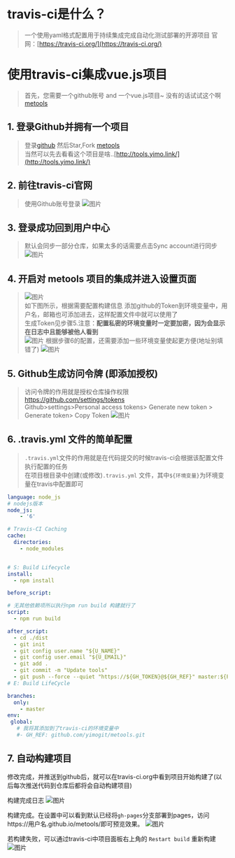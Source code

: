 
# travis-ci是什么？
> 一个使用yaml格式配置用于持续集成完成自动化测试部署的开源项目
> 官网：[https://travis-ci.org/](https://travis-ci.org/)

# 使用travis-ci集成vue.js项目
> 首先，您需要一个github账号 and 一个vue.js项目~ 没有的话试试这个啊[metools](https://github.com/yimogit/metools)

## 1. 登录Github并拥有一个项目
> 登录[github](https://github.com/) 然后Star,Fork [metools](https://github.com/yimogit/metools)   
> 当然可以先去看看这个项目是啥..[http://tools.yimo.link/](http://tools.yimo.link/)

## 2. 前往travis-ci官网
> 使用Github账号登录
![图片](https://dn-coding-net-production-pp.qbox.me/add807a1-5617-4df6-ba0d-a63568bbffd6.png)

## 3. 登录成功回到用户中心
> 默认会同步一部分仓库，如果太多的话需要点击Sync account进行同步
> ![图片](https://dn-coding-net-production-pp.qbox.me/155adb08-745f-4937-ad64-15eae01ef7e3.png) 

## 4. 开启对 metools 项目的集成并进入设置页面  
> ![图片](https://dn-coding-net-production-pp.qbox.me/2e93e40d-35fb-44fe-a62e-0a96e258dcc2.png)     
> 如下图所示，根据需要配置构建信息
> 添加github的Token到环境变量中，用户名，邮箱也可添加进去，这样配置文件中就可以使用了    
> 生成Token见步骤5.注意：**配置私密的环境变量时一定要加密，因为会显示在日志中且能够被他人看到**       
> ![图片](https://dn-coding-net-production-pp.qbox.me/88ec5462-f9ff-499e-876d-38130df95840.png)
> 根据步骤6的配置，还需要添加一些环境变量使起更方便(地址别填错了)
![图片](https://dn-coding-net-production-pp.qbox.me/eb84e86d-0119-49f4-b7b8-3f9a61995cb3.png)

## 5. Github生成访问令牌 (即添加授权)  
> 访问令牌的作用就是授权仓库操作权限 https://github.com/settings/tokens    
> Github>settings>Personal access tokens> Generate new token > Generate token> Copy Token 
> ![图片](https://dn-coding-net-production-pp.qbox.me/05e1958b-cf92-46a5-897d-b5a276905cf6.png) 



## 6. .travis.yml 文件的简单配置
> `.travis.yml`文件的作用就是在代码提交的时候travis-ci会根据该配置文件执行配置的任务  
> 在项目根目录中创建(或修改)`.travis.yml` 文件，其中`${环境变量}`为环境变量在travis中配置即可
``` yml
language: node_js
# nodejs版本
node_js: 
    - '6'

# Travis-CI Caching
cache:
  directories:
    - node_modules


# S: Build Lifecycle
install:
  - npm install

before_script:

# 无其他依赖项所以执行npm run build 构建就行了
script:
  - npm run build

after_script:
  - cd ./dist
  - git init
  - git config user.name "${U_NAME}"
  - git config user.email "${U_EMAIL}"
  - git add .
  - git commit -m "Update tools"
  - git push --force --quiet "https://${GH_TOKEN}@${GH_REF}" master:${P_BRANCH}
# E: Build LifeCycle

branches:
  only:
    - master
env:
 global:
   # 我将其添加到了travis-ci的环境变量中
   #- GH_REF: github.com/yimogit/metools.git 

```
## 7. 自动构建项目
修改完成，并推送到github后，就可以在travis-ci.org中看到项目开始构建了(以后每次推送代码到仓库后都将会自动构建项目)

构建完成日志
![图片](https://dn-coding-net-production-pp.qbox.me/57f637e6-6226-4e99-b7d4-582811195582.png)

构建完成。在设置中可以看到默认已经将`gh-pages`分支部署到pages，访问https://用户名.github.io/metools/即可预览效果。
![图片](https://dn-coding-net-production-pp.qbox.me/5c3f81fd-8044-4a45-962b-78d5ec212daa.png) 

若构建失败，可以通过travis-ci中项目面板右上角的 `Restart build` 重新构建
![图片](https://dn-coding-net-production-pp.qbox.me/8612493c-d956-4845-a4fd-88c562ef35ba.png)